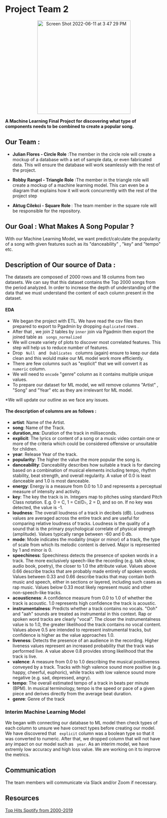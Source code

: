 # Project Team 2

<p align="center"> <img width="299" alt="Screen Shot 2022-06-11 at 3 47 29 PM" src="https://user-images.githubusercontent.com/98676400/173204357-6cdd455f-daec-480f-9cc0-0fcc33533950.png"> </p>

<strong>A Machine Learning Final Project for discovering what type of components needs to be combined to create a popular song.</strong>

## Our Team : 

* <strong>Julian Flores - Circle Role</strong>  :The member in the circle role will create a mockup of a database with a set of sample data, or even fabricated data. This will ensure the database will work seamlessly with the rest of the project.

* <strong>Robby Rangel - Triangle Role</strong>    :The member in the triangle role will create a mockup of a machine learning model. This can even be a diagram that explains how it will work concurrently with the rest of the project step

* <strong>Aktug Cilekci - Square Role </strong>  : The team member in the square role will be responsible for the repository.


## Our Goal : What Makes A Song Popular ?



With our Machine Learning Model, we want predict/calculate the popularity of a song with given features such as its "danceability" , "key" and "tempo" etc.


## Description of Our source of Data :

The datasets are composed of 2000 rows and 18 columns from two datasets. We can say that this dataset contains the Top 2000 songs from the period analyzed.
In order to increase the depth of understanding of the data that we must understand the content of each column present in the dataset.

#### EDA
* We began the project with ETL. We have read the csv files then prepared to export to Pgadmin by dropping <code>duplicated</code> rows .
* After that , we join 2 tables by <code>inner</code> join via Pgadmin then export the joined table as <code> songs_normalized</code>
* We will create variety of plots to discover most correlated features. This step will help us to reduce number of features. 
* Drop <code> Null </code> and <code> Dublicates </code> columns (again) ensure to keep our data clean and this woluld make our ML model work more efficiently. 
* There are few columns such as "explicit" that we will convert it as  <code>numeric</code> column.
* We will need to <code>encode</code> "genre" column as it contains multiple unique values. 
* To prepare our dataset for ML model, we will remove columns "Artist" , "Song" and "Year"  etc as they are irrelevant for ML model.

*We will update our outline as we face any issues. 

#### The description of columns are as follows :

* <strong>artist</strong>: Name of the Artist.
* <strong>song</strong>: Name of the Track.
* <strong>duration_ms</strong>: Duration of the track in milliseconds.
* <strong>explicit</strong>: The lyrics or content of a song or a music video contain one or more of the criteria which could be considered offensive or unsuitable for children.
* <strong>year</strong>: Release Year of the track.
* <strong>popularity</strong>: The higher the value the more popular the song is.
* <strong>danceability</strong>: Danceability describes how suitable a track is for dancing based on a combination of musical elements including tempo, rhythm stability, beat strength, and overall regularity. A value of 0.0 is least danceable and 1.0 is most danceable.
* <strong>energy</strong>: Energy is a measure from 0.0 to 1.0 and represents a perceptual measure of intensity and activity.
* <strong>key</strong>: The key the track is in. Integers map to pitches using standard Pitch Class notation. E.g. 0 = C, 1 = C♯/D♭, 2 = D, and so on. If no key was detected, the value is -1.
* <strong>loudness</strong>: The overall loudness of a track in decibels (dB). Loudness values are averaged across the entire track and are useful for comparing relative loudness of tracks. Loudness is the quality of a sound that is the primary psychological correlate of physical strength (amplitude). Values typically range between -60 and 0 db.
* <strong>mode</strong>: Mode indicates the modality (major or minor) of a track, the type of scale from which its melodic content is derived. Major is represented by 1 and minor is 0.
* <strong>speechiness</strong>: Speechiness detects the presence of spoken words in a track. The more exclusively speech-like the recording (e.g. talk show, audio book, poetry), the closer to 1.0 the attribute value. Values above 0.66 describe tracks that are probably made entirely of spoken words. Values between 0.33 and 0.66 describe tracks that may contain both music and speech, either in sections or layered, including such cases as rap music. Values below 0.33 most likely represent music and other non-speech-like tracks.
* <strong>acousticness</strong>: A confidence measure from 0.0 to 1.0 of whether the track is acoustic. 1.0 represents high confidence the track is acoustic.
* <strong>instrumentalness</strong>: Predicts whether a track contains no vocals. "Ooh" and "aah" sounds are treated as instrumental in this context. Rap or spoken word tracks are clearly "vocal". The closer the instrumentalness value is to 1.0, the greater likelihood the track contains no vocal content. Values above 0.5 are intended to represent instrumental tracks, but confidence is higher as the value approaches 1.0.
* <strong>liveness</strong>: Detects the presence of an audience in the recording. Higher liveness values represent an increased probability that the track was performed live. A value above 0.8 provides strong likelihood that the track is live.
* <strong>valence</strong>: A measure from 0.0 to 1.0 describing the musical positiveness conveyed by a track. Tracks with high valence sound more positive (e.g. happy, cheerful, euphoric), while tracks with low valence sound more negative (e.g. sad, depressed, angry).
* <strong>tempo</strong>: The overall estimated tempo of a track in beats per minute (BPM). In musical terminology, tempo is the speed or pace of a given piece and derives directly from the average beat duration.
* <strong>genre</strong>: Genre of the track

### Interim Machine Learning Model 

We began with connecting our database to ML model then check types of each column to unsure we have correct types before creating our model. We have discovered that <code> explicit</code> column was a boolean type so that it was converted to numeric. After that, we dropped column that will not have any impact on our model such as <code> year</code>. As an interim model, we have extremly low accuracy and high loss value. We are working on it to improve the metrics. 

## Communication 

The team members will communicate via Slack and/or Zoom if necessary.

## Resources
[Top Hits Spotify from 2000-2019](https://github.com/aktugchelekche/Project_Team_2/tree/main/Resources)
